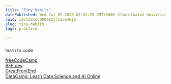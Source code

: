 ```yaml
---
title: "Tiny Habits"
datePublished: Wed Jul 02 2025 02:52:25 GMT+0000 (Coordinated Universal Time)
cuid: cmcld2mcc000e02jl5aou4mj6
slug: tiny-habits
tags: practice

---
```


###   
learn to code  
  
[freeCodeCamp](https://www.freecodecamp.org/)  
[BFE.dev](https://bigfrontend.dev/)  
[GreatFrontEnd](https://www.greatfrontend.com/)  
[DataCamp: Learn Data Science and AI Online](https://www.datacamp.com/)